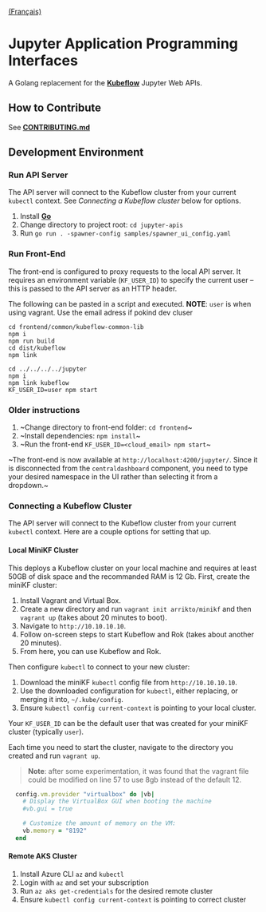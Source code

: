 [(Français)](#interface-de-programmation-dapplications-jupyter)

# Jupyter Application Programming Interfaces

A Golang replacement for the **[Kubeflow][kubeflow]** Jupyter Web APIs.

## How to Contribute

See **[CONTRIBUTING.md](CONTRIBUTING.md)**

## Development Environment

### Run API Server

The API server will connect to the Kubeflow cluster from your current `kubectl`
context. See _Connecting a Kubeflow cluster_ below for options.

1. Install **[Go][go]**
2. Change directory to project root: `cd jupyter-apis`
3. Run `go run . -spawner-config samples/spawner_ui_config.yaml`

### Run Front-End

The front-end is configured to proxy requests to the local API server. It
requires an environment variable (`KF_USER_ID`) to specify the current user –
this is passed to the API server as an HTTP header.


The following can be pasted in a script and executed.
**NOTE**: `user` is when using vagrant. Use the email adress if pokind dev cluser
```
cd frontend/common/kubeflow-common-lib
npm i 
npm run build
cd dist/kubeflow
npm link

cd ../../../../jupyter
npm i
npm link kubeflow
KF_USER_ID=user npm start
```

### Older instructions
1. ~Change directory to front-end folder: `cd frontend`~
2. ~Install dependencies: `npm install`~
3. ~Run the front-end `KF_USER_ID=<cloud_email> npm start`~

~The front-end is now available at `http://localhost:4200/jupyter/`. Since it is
disconnected from the `centraldashboard` component, you need to type your
desired namespace in the UI rather than selecting it from a dropdown.~

### Connecting a Kubeflow Cluster

The API server will connect to the Kubeflow cluster from your current `kubectl`
context. Here are a couple options for setting that up.

#### Local MiniKF Cluster

This deploys a Kubeflow cluster on your local machine and requires at least 50GB
of disk space and the recommanded RAM is 12 Gb. First, create the miniKF cluster:

1. Install Vagrant and Virtual Box.
2. Create a new directory and run `vagrant init arrikto/minikf` and then
   `vagrant up` (takes about 20 minutes to boot).
3. Navigate to `http://10.10.10.10`.
4. Follow on-screen steps to start Kubeflow and Rok (takes about another 20 minutes).
5. From here, you can use Kubeflow and Rok.

Then configure `kubectl` to connect to your new cluster:

1. Download the miniKF `kubectl` config file from `http://10.10.10.10`.
2. Use the downloaded configuration for `kubectl`, either replacing, or merging
   it into, `~/.kube/config`.
3. Ensure `kubectl config current-context` is pointing to your local cluster.

Your `KF_USER_ID` can be the default user that was created for your miniKF
cluster (typically `user`).

Each time you need to start the cluster, navigate to the directory you created
and run `vagrant up`.

> **Note**: after some experimentation, it was found that the vagrant file could be modified on line 57 to use 8gb instead of the default 12.

```rb
  config.vm.provider "virtualbox" do |vb|
    # Display the VirtualBox GUI when booting the machine
    #vb.gui = true

    # Customize the amount of memory on the VM:
    vb.memory = "8192"
  end
```

#### Remote AKS Cluster

1. Install Azure CLI `az` and `kubectl`
2. Login with `az` and set your subscription
3. Run `az aks get-credentials` for the desired remote cluster
4. Ensure `kubectl config current-context` is pointing to correct cluster

[go]: https://golang.org/dl/
[kubeflow]: https://github.com/kubeflow/kubeflow
